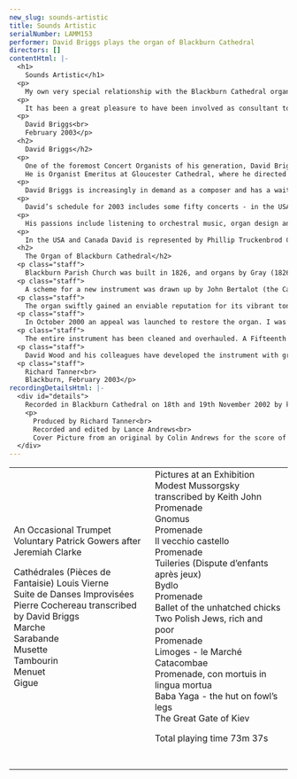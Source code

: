 ```yaml
---
new_slug: sounds-artistic
title: Sounds Artistic
serialNumber: LAMM153
performer: David Briggs plays the organ of Blackburn Cathedral
directors: []
contentHtml: |-
  <h1>
    Sounds Artistic</h1>
  <p>
    My own very special relationship with the Blackburn Cathedral organ dates back to Saturday 4 December 1976 when I had the huge privilege of giving my first ever organ recital on this remarkable instrument and I remember the occasion as if it were yesterday! This new organ was a mere seven years old and I recall John Bertalot (Blackburn Cathedral organist from 1964 - 1982) proudly demonstrating his new instrument with untold pleasure and excitement. I remember that the programme began with the Bach Toccata and Fugue in F, which I boldly attempted to play from memory - only to forget half of the fugue! I remember the deep snow outside, the rich smell of the Johnson’s ‘Steadfast’ polish inside - and being taken afterwards to the local hardware shop in order to buy some of the same (smallest size 1 litre!), in order to have the smell of Blackburn Cathedral in my bedroom, not to mention numerous pictures of the instrument!</p>
  <p>
    It has been a great pleasure to have been involved as consultant to the Dean and Chapter during the recent restoration and tonal enhancement of the instrument, as well as playing the re-opening concert and making this, the first recording of the new instrument. The organ has gained a brand new lease of life, thanks primarily to the superb craftsmanship and care of David Wood and his outstanding team. The combination of the vivacious voicing and the opulent Blackburn acoustic gives this instrument an unforgettable sound - creating an organ which is undoubtedly one of the most exciting in the UK, if not even further afield.</p>
  <p>
    David Briggs<br>
    February 2003</p>
  <h2>
    David Briggs</h2>
  <p>
    One of the foremost Concert Organists of his generation, David Briggs enjoys a busy touring schedule which takes him all over the world. He has built a considerable reputation as an exciting performer and communicator, with particular emphases on orchestral transcriptions and the art of improvisation. In this latter field, David studied with Jean Langlais in Paris; transcribed (over a period of eleven years) many of the recorded improvisations of Pierre Cochereau, the famous Organist of Notre-Dame de Paris; won the Paisley International Improvisation Competition; became the first British winner of the coveted Tournemire Prize at the St Albans International Improvisation Competition, and now teaches at the Royal Northern College of Music, the Royal Academy of Music and Oxford University.<br>
    He is Organist Emeritus at Gloucester Cathedral, where he directed the music for eight years, after having held positions at Truro and Hereford Cathedrals and King’s College, Cambridge, where he was Organ Scholar. He was Principal Viola in the National Youth Orchestra of Great Britain, playing under conductors such as Sir Simon Rattle, Sir Charles Groves, Charles Dutoit, and Kiril Kondrashin, and was awarded their Bulgin Medal for Musical Excellence. He obtained his FRCO at the age of seventeen, winning all the prizes and the Silver Medal of the Worshipful Company of Musicians. Whilst at Gloucester, he oversaw the complete rebuilding of the Cathedral organ by Nicholson, and directed three Three Choirs Festivals, conducting some of the UK’s finest professional orchestras, notably the Philharmonia.</p>
  <p>
    David Briggs is increasingly in demand as a composer and has a waiting list of about two years. Notable recent works include his millennial oratorio, ‘Creation’; ‘Messe pour Notre-Dame’ for two organs and choir, and ‘Te Deum Laudamus’ for the 125th anniversary of the Benedictine Abbey at Subiaco, Arkansas. 2003 commissions include anthems for Knoxville, Tennessee; Bloomfield Hills, Michigan; Bristol Cathedral, UK; an Organ Concerto for Blackburn Cathedral, UK, and a setting of the Solemn Requiem Mass for All Saint’s Episcopal Church, Atlanta, Georgia.</p>
  <p>
    David’s schedule for 2003 includes some fifty concerts - in the USA (four trips), UK, France, Belgium and South Africa - and in July he will have the privilege of being a member of the jury for the St Albans International Organ Competition.</p>
  <p>
    His passions include listening to orchestral music, organ design and construction, general and civil aviation, luxury cars and beautiful countryside.</p>
  <p>
    In the USA and Canada David is represented by Phillip Truckenbrod Concert Artists. You are warmly invited to visit <a href="https://web.archive.org/web/20120922082623/http://www.david-briggs.org.uk/">David’s website</a>.</p>
  <h2>
    The Organ of Blackburn Cathedral</h2>
  <p class="staff">
    Blackburn Parish Church was built in 1826, and organs by Gray (1826 and 1831) and Cavaillé-Coll (1875) were placed on the west wall of the church. The building was re-consecrated as a Cathedral in 1926, when the Diocese of Blackburn was established, and ambitious plans to extend the building were drawn up. When the large transepts were completed in 1953, Henry Willis III was commissioned to move the organ to a bridge at the East end of the Nave. In 1964 the organ was taken down so that a temporary wall could be built, dividing the nave from the transepts to enable work to begin on restoring the nave, whilst the remainder of the cathedral could be used for worship. J.W. Walker and Sons removed the organ and lent the cathedral a four-rank, totally enclosed, extension organ, which served well for five years.</p>
  <p class="staff">
    A scheme for a new instrument was drawn up by John Bertalot (the Cathedral Organist), in consultation with Francis Jackson and Bert Collop (managing director of Walker’s). William Thompson, a generous benefactor from Burnley who had already given large sums of money for the restoration of the Nave and the building of the Lantern Tower and Spire, was asked by John Bertalot to give £30,000 to pay for the new organ. On 20th March, 1968, an envelope arrived from him with a cheque for 30,000 guineas (£31, 500) made out to John Bertalot. The new organ was dedicated on 20th December 1969. It was voiced by Walter Goodey and Dennis Thurlow. John Hayward, the artist, consulted with Walker’s to produce the stunning highly coloured organ “cases”, including swell boxes which are in full view, and a doubly mitred Serpent, coloured green and gold.</p>
  <p class="staff">
    The organ swiftly gained an enviable reputation for its vibrant tonal quality, most notably the fiery reed stops. However, from as early as 1983, serious problems became apparent, particularly in relation to the wind system and action. At the same time, the Lantern Tower also required major work, thus delaying work to the organ. In 1994, shortly after Gordon Stewart’s appointment as Director of Music, David Wood took over the care of the organ. Some short term problems were attended to and the console was modernised.</p>
  <p class="staff">
    In October 2000 an appeal was launched to restore the organ. I was keen that all of the 1969 tonal features should be retained, but that the opportunity should be taken to provide various extra colours to enhance and better equip an instrument that is expected not only to accompany liturgy on a daily basis, but also to present the complete range of solo repertoire in a stylistic manner. For example, I felt that an oboe on the swell and a Fifteenth on the Great were essential additions. Also that a reed at 8’ pitch on the positive and a vox humana would be useful and that the organ really needed additional 8’ foundation pitch, more gravitas on the pedal and extra 16’ manual tone. In order to address these desired tonal additions and to bring the organ into proper working order, I devised a scheme to restore and enlarge the organ, in consultation with David Briggs, John Bertalot, Canon Andrew Hindley, Greg Morris and David Wood. The organ was restored and enlarged between July 2001 and June 2002, during which time a Rodgers digital instrument was used.</p>
  <p class="staff">
    The entire instrument has been cleaned and overhauled. A Fifteenth on the Great and a Cliquot-style Cromorne on the Positive have been added. The new Solo department has been positioned above the Great, with new stops: Flûte Harmonique 8’, Viola 8’, Viola Céleste 8’, Flûte Octaviante 4’ and Voix Humaine. The old swell Cromorne has been moved to the solo, and renamed “Clarinette”; in its place on the swell is a new Hautbois. Two new ranks of pipes have been made available on the pedal: a 6 2/5 Grosse Tierce and 10 2/3 Grosse Quint. Two new digital ranks, by Walker Technical Company USA, have also been made available on the pedal: 32’ Sub Principal and 16’ Flûte Ouverte. A wealth of octave and sub-octave couplers have been provided. A new 4 manual console has been built by Wood of Huddersfield, in the style of the original 3 manual console. A new cymbelstern and star have been added and safety features for maintaining the instrument have been incorporated.</p>
  <p class="staff">
    David Wood and his colleagues have developed the instrument with great skill; they have breathed new life into all the wonderful original colours which had been sounding tired for some years and have blended new ranks into the organ in such a sensitive way. The result is an incredibly versatile and reliable instrument with a tremendous range of dynamic and tonal colour, coupled with a sense of sheer power, but also great subtlety and tremendous beauty. There are few organs in the world that can demonstrate the entire solo repertoire with such a convincing sense of style. It is also a fantastic organ for the liturgy, capable of accompanying choir and congregation in a sensitive manner. The full range of the organ’s capabilities was shown off to great effect at the opening recital by David Briggs on 6th July 2002. This recording provides further evidence!</p>
  <p class="staff">
    Richard Tanner<br>
    Blackburn, February 2003</p>
recordingDetailsHtml: |-
  <div id="details">
    Recorded in Blackburn Cathedral on 18th and 19th November 2002 by kind permission of the Dean and Chapter.
    <p>
      Produced by Richard Tanner<br>
      Recorded and edited by Lance Andrews<br>
      Cover Picture from an original by Colin Andrews for the score of “Pictures at an Exhibition” transcribed by Keith John by kind permission of United Music Publishers Ltd</p>
  </div>
---
```


<table class="tracktable">
  <tbody>
    <tr>
      <td class="column1">
        An Occasional Trumpet Voluntary <span class="composer">Patrick Gowers after Jeremiah Clarke</span>
        <p>
          Cathédrales (Pièces de Fantaisie)<span class="composer"> Louis Vierne</span><br>
          Suite de Danses Improvisées Pierre Cochereau transcribed by David Briggs<br>
          Marche<br>
          Sarabande<br>
          Musette<br>
          Tambourin<br>
          Menuet<br>
          Gigue</p>
      </td>
      <td class="column2">
        Pictures at an Exhibition <span class="composer">Modest Mussorgsky transcribed by Keith John</span><br>
        Promenade<br>
        Gnomus<br>
        Promenade<br>
        Il vecchio castello<br>
        Promenade<br>
        Tuileries (Dispute d’enfants après jeux)<br>
        Bydlo<br>
        Promenade<br>
        Ballet of the unhatched chicks<br>
        Two Polish Jews, rich and poor<br>
        Promenade<br>
        Limoges - le Marché<br>
        Catacombae<br>
        Promenade, con mortuis in lingua mortua<br>
        Baba Yaga - the hut on fowl’s legs<br>
        The Great Gate of Kiev
        <p>				<span id="playingtime">Total playing time 73m 37s</span></p>
      </td>
    </tr>
    <tr>
      <td class="column1">
         </td>
      <td class="column2">
         </td>
    </tr>
  </tbody>
</table>
